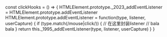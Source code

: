 
const clickHooks = () => {
  HTMLElement.prototype._2023_addEventListener = HTMLElement.prototype.addEventListener
  HTMLElement.prototype.addEventListener = function(type, listener, userCapture) {
    if (type.match(/mouse|click/)) {
      // 在这里封装listener
      // bala bala
    }
    return this._1995_addEventListener(type, listener, userCapture)
  }
}